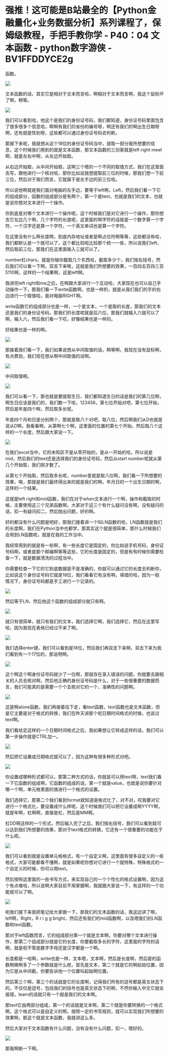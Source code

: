 # 强推！这可能是B站最全的【Python金融量化+业务数据分析】系列课程了，保姆级教程，手把手教你学 - P40：04 文本函数 - python数字游侠 - BV1FFDDYCE2g

函数。

![](img/ce94e5062448ae6cdbe9cb0567dfc01c_1.png)

文本函数的话，其实它是相对于文本而言哈，啊相对于文本而言啊，我这个鼠标坏了啊，稍等。

![](img/ce94e5062448ae6cdbe9cb0567dfc01c_3.png)

我们可以看到哈，他这个是我们的身份证号码，我们都知道，身份证号码里面包含了很多很多个信息哈，啊啊有我们的省份的编号呀，啊还有我们的啊出生日期呀啊，还有就是性别呀，这些都可以通过身份证号码去判断。

那接下来呢，我就想从这个18位的身份证号码当中，提取一部分我所想要的信息，这个时候我们用到的就是文本函数，那文本函数的三剑客就是left right meet啊，就是左右中啊，从左边开始取。

从右边开始取，从中间开始取，这啊三个嗯的一个不同的取值方式，我们在这里面去写，跟他进行一个核对哈，那你比如说我想提取前三位的时候，那我们想一下前三位，然后对于我们而言，它就属于是左手边的前三位哈。

所以说他啊就是我们面对电脑的左手边，要等于left啊，Left，然后我们看一下它的组成部分，函数的组成部分是有两个，第一个是text，也就是我们的文本，也就是说你想对文本进行一个操作。

你到底是对哪个文本进行一个操作呢，这个时候我们是对它进行一个操作，那你想去它左边几个啊，几个字符的长度呢，这里面的啊字符的话就是一个数字算一个字符，一个汉字还是算一个字符，一个英文单词也是算一个字符。

在这里没有什么啊长度啊，到底内存地址或者是啊占位符啊等等，这些都没有哈，我们都默认是一个就可以了，这个都比较呃比较那个统一一些，所以说我们left，然后取前三位，那我们在这里面输入三就可以了。

number杠chars，就是你输你截取几个东西哈，截取多少个，我们按右括号，然后我们可以看一下啊，双击下来唉，这就是我们所想要的效果，一百四五百四三百5110啊，这样的一个结果啊，这是left啊。

我讲完left right和me之后，在啊跟大家进行一个互动哈，大家现在也可以自己手动操作一下，那我们看一下write函数啊，也是一样的，就是从我们我们的手的右边进行一个取值哈，面对电脑RIGHT啊。

write函数它的组成部分也是一样，一个是文本，一个是取的长度，那我们的文本还是我们的身份证号码，那我们的长度呢就是后六位，那我们就输入六就可以了啊，输入六，然后我们看一下哎，好像结果也是一样的。

好结果也是一样的啊。

![](img/ce94e5062448ae6cdbe9cb0567dfc01c_5.png)

那接着我们看一下，我们如果说想从中间取值的话，稍等啊，我现在没有鼠标啊，有点费劲，我们现在想从啊中间取值的话啊。



![](img/ce94e5062448ae6cdbe9cb0567dfc01c_7.png)

中间取值啊。

![](img/ce94e5062448ae6cdbe9cb0567dfc01c_9.png)

我们可以看一下，那也就是要提取生日，我们都知道生日的话是我们的第几位啊，啊生日应该是我们的，我们数一下哈，123456，第七位开始对吧，第七位开始，然后是年是四个啊，然后取多长呢。

年是四个月和日是分别两个，那就是取八个对吧，取八位，然后啊我们从D也就是说从D啊，我看看啊，从第啊七个啊，这里面的位置的第七个开始，然后取八个这样的一个长度，然后跟大家说一下。



![](img/ce94e5062448ae6cdbe9cb0567dfc01c_11.png)

在我们excel当中，它的未知区不是从零开始的，是从一开始的哈，所以说是mid，然后我们的text还是选择我们的身份证号码，然后从start number呢就从第几个开始取，我们刚才数了。

从第七个开始取，然后取多长呢，number差就是取八位啊，我们看一下所想要的效果，唉，那就是我们最终得出来的就是我们的啊，年月日的一个出生日期的啊，这样的一个结果。

这就是left right和mid函数，我们在对于when文本进行一个啊，操作和截取的时候，主要使用这三个兄弟函数啊，大家对于这三个有什么疑问没有啊，没有疑问的话，扣一有疑问扣二，然后抛出问题，好的啊。

好的都没有什么问题是吧好，那我们接着讲一个叫LN函数的哈，LN函数就是我们的长度啊，我们在Python当中也都学，那其实这个就是很简单，那什么时候我们会用到LN函数呢，就是在我的工作当中。

我经常用到的就是有一些啊，有一些长度它是固定的，你比如说手机号码，身份证号码啊，或者是那个邮编啊等等这些，它的长度是固定的，但是有有时候你需要检查一下，就是数据清洗的过程当中。

你需要检查一下它的它到底数据是不是准确的，你就可以通过它的长度去判断你，比如说这个身份证号码它就是18位，我们看看它有没有啊，填错的哈，因为一般情况下，身份证号码都是手工进行一个记录的。



![](img/ce94e5062448ae6cdbe9cb0567dfc01c_13.png)

然后等于LN，然后他这个函数的组成部分就只有啊。

![](img/ce94e5062448ae6cdbe9cb0567dfc01c_15.png)

就只有很简单，就只有我们的文本，我们选择它啊，我们选择它，然后在这里写哈，因为我现在表格已经过不来了啊。



![](img/ce94e5062448ae6cdbe9cb0567dfc01c_17.png)

我们选择enter键，我们可以看到是18位，然后我们再双击下来啊，双击下来为我们看到有一个17位的，那说明啊。



![](img/ce94e5062448ae6cdbe9cb0567dfc01c_19.png)

这个啊这个啊身份证号码就少了一位啊，那就存在录入错误的问题，你就要去跟相关的人员去核对啊，然后他正确的身份证号码是什么，对于一些很重要的数据而言，我们可能真的是需要一个个去核对它的一个，准确性的问题啊。



![](img/ce94e5062448ae6cdbe9cb0567dfc01c_21.png)

这是啊alone函数，我们再接着往下走，看text函数，text函数也是文本函数，但是它主要是对于格式的转换，我们在昨天讲那个呃日期时间格式的时候，也说过text啊。

我们看给定这样的一个日期时间格式之后，我如果想让它转成这样的话，我们可以第一步操作就是CTRL加一。

![](img/ce94e5062448ae6cdbe9cb0567dfc01c_23.png)

然后把它设置成日期格式就可以了，因为这种有很多种形式对吧。

![](img/ce94e5062448ae6cdbe9cb0567dfc01c_25.png)

你设置成哪种形式都可以，那第二种方式的话，你就是可以用text啊，text我们看一下它函数的组成啊，它函数的组成的话，第一个就是value，也就是说你要针对哪一个啊，单元格里面的值进行一个格式的设置。

我们选择它，那第二个我们看到format就知道是格式化了，对不对，哎我要对它进行一个格式化，要设置成什么样呢，这个时候我们可以把它设置成啊YYYY啊，就是年啊，杠啊啊，直接是杠，然后是MM啊。

杠DD啊这样的一个形式，然后输入完了之后，我们按右括号，我们可以看到就可以达到我们所想要的效果，那对于text格式的转换，它还有一个很重要的功能在于什么呢。



![](img/ce94e5062448ae6cdbe9cb0567dfc01c_27.png)

我们可以看到就是设置单元格格式，有一个自定义啊，这里面有很多自定义的一些格式，大家可能都看不懂啊，就是如果呃你想对它进行一个就特殊，特殊格式的一个自定义的时候，你可以用text。

然后按照这里面的一些书写方式，来实现自己的一个个性化的格式设置啊，因为这个有点难哈，所以说啊大家目前不用掌握啊，我就跟大家说一下，有这样的一个功能就可以了啊。



![](img/ce94e5062448ae6cdbe9cb0567dfc01c_29.png)

呃我们接下来我把笔记给大家做一下，那我们的文本函数的话，我这边讲了啊，left啊，Right，R r i g g bright，然后还有我们的mid函数啊，以及嗯我们的LN函数和text函数。

那对于left函数而言，它的组成部分第一个就是文本啊，你要对哪个文本进行操作，那第二个组成部分就是它的长度，你要截取多长的字符，这里面的字符的话啊，就是呃不管是数字字母还是汉字都是一个啊。

长度都是一哈啊，write也是一样，文本嗯，文本啊，然后是长度啊，然后密的函数稍微啊多了一个参数就是什么呢，首先是文本，第二个就是它的啊起始位置，因为它是从中间截，你要告诉他一个位置叫起始啊位置。

然后第三个啊，第三个的话就是它的长度啊，记得我们所有的逗号都是英文状态下的，不仅仅是逗号，包括我们的括号也是英文状态下的啊，不然你输入中文它就会报错，learn的话就只有一个就是我们的文本啊。

那text它由两部分组成，第一个的话就是文本啊，第二个就是你要转换的一个格式啊，这个格式可以是自定义的啊，按照一定的书写规则，就可以实现我们所想要的效果啊，那这个就是文本函数，我就讲这么多。

然后大家对于文本函数有什么问题，没有没有什么问题，扣一，嗯好的。

![](img/ce94e5062448ae6cdbe9cb0567dfc01c_31.png)

那我啊断一下啊。